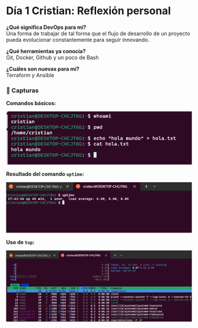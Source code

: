 # Día 1 Cristian: Reflexión personal

**¿Qué significa DevOps para mí?**  
Una forma de trabajar de tal forma que el flujo de desarrollo
de un proyecto pueda evolucionar constantemente para seguir
innovando.

**¿Qué herramientas ya conocía?**  
Git, Docker, Github y un poco de Bash

**¿Cuáles son nuevas para mí?**  
Terraform y Ansible 

### 📸 Capturas

**Comandos básicos:**

![Comandos básicos](./comandos-basicos.png)

**Resultado del comando `uptime`:**

![Resultado uptime](./resultado-uptime.png)

**Uso de `top`:**

![Comando top](./comando-htop.png)

